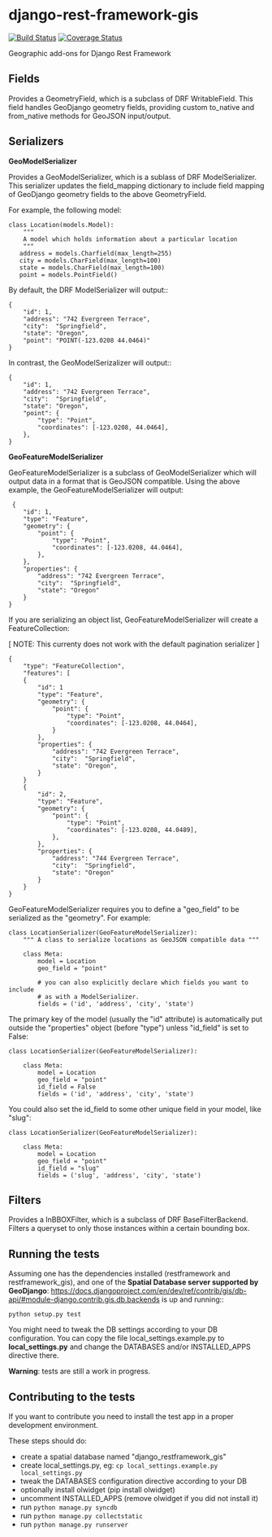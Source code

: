 django-rest-framework-gis
=========================

[![Build Status](https://travis-ci.org/dmeehan/django-rest-framework-gis.png?branch=master)](https://travis-ci.org/dmeehan/django-rest-framework-gis)
[![Coverage Status](https://coveralls.io/repos/dmeehan/django-rest-framework-gis/badge.png)](https://coveralls.io/r/dmeehan/django-rest-framework-gis)

Geographic add-ons for Django Rest Framework

Fields
------

Provides a GeometryField, which is a subclass of DRF WritableField. 
This field handles GeoDjango geometry fields, providing custom to_native 
and from_native methods for GeoJSON input/output.

Serializers
-----------

__GeoModelSerializer__

Provides a GeoModelSerializer, which is a sublass of DRF ModelSerializer.
This serializer updates the field_mapping dictionary to include
field mapping of GeoDjango geometry fields to the above GeometryField.

For example, the following model:

    class Location(models.Model):
        """
        A model which holds information about a particular location
        """
       address = models.Charfield(max_length=255)
       city = models.CharField(max_length=100)
       state = models.CharField(max_length=100)
       point = models.PointField()

By default, the DRF ModelSerializer will output::

    {
        "id": 1, 
        "address": "742 Evergreen Terrace", 
        "city":  "Springfield", 
        "state": "Oregon",
        "point": "POINT(-123.0208 44.0464)" 
    }

In contrast, the GeoModelSerizalizer will output::

    {
        "id": 1, 
        "address": "742 Evergreen Terrace", 
        "city":  "Springfield", 
        "state": "Oregon",
        "point": {
            "type": "Point",
            "coordinates": [-123.0208, 44.0464],
        },
    }
    
    
__GeoFeatureModelSerializer__

GeoFeatureModelSerializer is a subclass of GeoModelSerializer which will output data in a format that is GeoJSON
compatible. Using the above example, the GeoFeatureModelSerializer will output:

     {
        "id": 1, 
        "type": "Feature",
        "geometry": {
            "point": {
                "type": "Point",
                "coordinates": [-123.0208, 44.0464],
            },
        },
        "properties": {
            "address": "742 Evergreen Terrace", 
            "city":  "Springfield", 
            "state": "Oregon"
        }
    }
    
If you are serializing an object list, GeoFeatureModelSerializer will create a FeatureCollection:

[ NOTE: This currenty does not work with the default pagination serializer ]

    { 
        "type": "FeatureCollection",
        "features": [
        {
            "id": 1
            "type": "Feature",
            "geometry": {
                "point": {
                    "type": "Point",
                    "coordinates": [-123.0208, 44.0464],
                }
            },
            "properties": {
                "address": "742 Evergreen Terrace", 
                "city":  "Springfield", 
                "state": "Oregon",
            }
        }
        {
            "id": 2, 
            "type": "Feature",
            "geometry": {
                "point": {
                    "type": "Point",
                    "coordinates": [-123.0208, 44.0489],
                },
            },
            "properties": {
                "address": "744 Evergreen Terrace", 
                "city":  "Springfield", 
                "state": "Oregon"
            }
        }
    }
    
GeoFeatureModelSerializer requires you to define a "geo_field" to be serialized as the "geometry". For example:

    class LocationSerializer(GeoFeatureModelSerializer):
        """ A class to serialize locations as GeoJSON compatible data """
        
        class Meta:
            model = Location
            geo_field = "point"
        
            # you can also explicitly declare which fields you want to include
            # as with a ModelSerializer.
            fields = ('id', 'address', 'city', 'state')
            
The primary key of the model (usually the "id" attribute) is automatically put outside
the "properties" object (before "type") unless "id_field" is set to False:

    class LocationSerializer(GeoFeatureModelSerializer):
        
        class Meta:
            model = Location
            geo_field = "point"
            id_field = False
            fields = ('id', 'address', 'city', 'state')

You could also set the id_field to some other unique field in your model, like "slug":

    class LocationSerializer(GeoFeatureModelSerializer):
        
        class Meta:
            model = Location
            geo_field = "point"
            id_field = "slug"
            fields = ('slug', 'address', 'city', 'state')

Filters
-------

Provides a InBBOXFilter, which is a subclass of DRF BaseFilterBackend.
Filters a queryset to only those instances within a certain bounding box.


Running the tests
-----------------

Assuming one has the dependencies installed (restframework and restframework_gis),
and one of the **Spatial Database server supported by GeoDjango**: https://docs.djangoproject.com/en/dev/ref/contrib/gis/db-api/#module-django.contrib.gis.db.backends is up and running::

    python setup.py test

You might need to tweak the DB settings according to your DB configuration.
You can copy the file local_settings.example.py to **local_settings.py** and change
the DATABASES and/or INSTALLED_APPS directive there.

**Warning**: tests are still a work in progress.

Contributing to the tests
-------------------------

If you want to contribute you need to install the test app in a proper development environment.

These steps should do:
 * create a spatial database named "django_restframework_gis"
 * create local_settings.py, eg: `cp local_settings.example.py local_settings.py`
 * tweak the DATABASES configuration directive according to your DB
 * optionally install olwidget (pip install olwidget)
 * uncomment INSTALLED_APPS (remove olwidget if you did not install it)
 * run `python manage.py syncdb`
 * run `python manage.py collectstatic`
 * run `python manage.py runserver`
